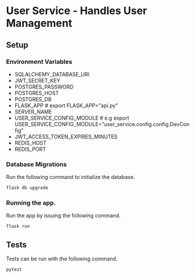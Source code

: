 # User Service - Handles User Management

## Setup
### Environment Variables
* SQLALCHEMY_DATABASE_URI
* JWT_SECRET_KEY
* POSTGRES_PASSWORD
* POSTGRES_HOST
* POSTGRES_DB
* FLASK_APP # export FLASK_APP="api.py"
* SERVER_NAME
* USER_SERVICE_CONFIG_MODULE # e.g export USER_SERVICE_CONFIG_MODULE="user_service.config.config.DevConfig"
* JWT_ACCESS_TOKEN_EXPIRES_MINUTES
* REDIS_HOST
* REDIS_PORT

### Database Migrations
Run the following command to initialize the database.

```sh
flask db upgrade
```

### Running the app.
Run the app by issuing the following command.

```sh
flask run
```

## Tests
Tests can be run with the following command.

```sh
pytest
```
